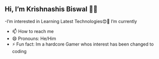## Hi, I’m Krishnashis Biswal 💖✨

-I’m interested in Learning Latest Technologies😍🎇
I’m currently 
- 📫 How to reach me 
- 😄 Pronouns: He/Him
- ⚡ Fun fact: Im a hardcore Gamer whos interest has been changed to coding

<!---
krishnashisbiswal/krishnashisbiswal is a ✨ special ✨ repository because its `README.md` (this file) appears on your GitHub profile.
You can click the Preview link to take a look at your changes.
--->
